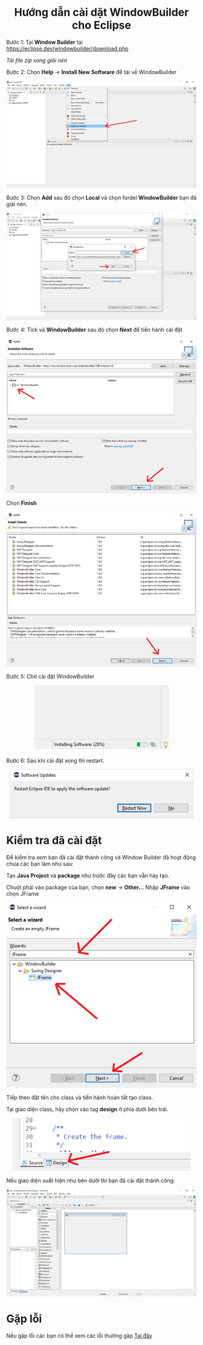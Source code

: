 <div align="center">

# Hướng dẫn cài dặt WindowBuilder cho Eclipse

</div>

Bước 1: Tại **Window Builder** tại https://eclipse.dev/windowbuilder/download.php

*Tải file zip xong giải nén*

Bước 2: Chọn **Help** -> **Install New Software** để tải về WindowBuilder

<div align="center"><img src="./assets/WindowBuilder/WindowBuilder1.png"></div>

Bước 3: Chọn **Add** sau đó chọn **Local** và chọn fordel **WindowBuilder** bạn đã giải nén.
<div align="center"><img src="./assets/WindowBuilder/WindowBuilder2.png"></div>

Bước 4: Tick và **WindowBuilder** sau đó chọn **Next** để tiến hành cài đặt

<div align="center"><img src="./assets/WindowBuilder/WindowBuilder3.png"></div>

Chọn **Finish**
<div align="center"><img src="./assets/WindowBuilder/WindowBuilder4.png"></div>

Bước 5: Chờ cài đặt WindowBuilder

<div align="center"><img src="./assets/WindowBuilder/WindowBuilder5.png"></div>

Bước 6: Sau khi cài đặt xong thì restart.
<div align="center"><img src="./assets/WindowBuilder/WindowBuilder6.png"></div>

# Kiểm tra đã cài đặt

Để kiểm tra xem bạn đã cài đặt thành công và Window Builder đã hoạt động chưa các bạn làm như sau:

Tạo **Java Project** và **package** như trước đây các bạn vẫn hay tạo.

Chuột phải vào package của bạn, chọn **new** -> **Other...**
Nhập **JFrame** vào chọn JFrame

<div align="center"><img src="./assets/WindowBuilder/WindowBuilder10.png"></div>

Tiếp theo đặt tên cho class và tiến hành hoàn tất tạo class.

Tại giao diện class, hãy chọn vào tag **design** ở phía dưới bên trái.

<div align="center"><img src="./assets/WindowBuilder/WindowBuilder12.png"></div>

Nếu giao diện xuất hiện như bên dưới thì bạn đã cài đặt thành công:

<div align="center"><img src="./assets/WindowBuilder/WindowBuilder13.png"></div>

# Gặp lỗi

Nếu gặp lỗi các bạn có thể xem các lỗi thường gặp [Tại đây](./bugs.md#4-lỗi-khi-cài-đặt-window-builder)